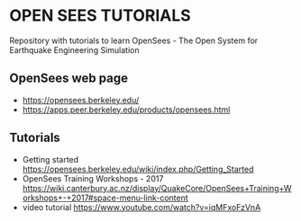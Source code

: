 # OPEN SEES TUTORIALS

Repository with tutorials to learn OpenSees - The Open System for Earthquake Engineering Simulation

## OpenSees web page
- https://opensees.berkeley.edu/
- https://apps.peer.berkeley.edu/products/opensees.html

## Tutorials
- Getting started https://opensees.berkeley.edu/wiki/index.php/Getting_Started
- OpenSees Training Workshops - 2017 https://wiki.canterbury.ac.nz/display/QuakeCore/OpenSees+Training+Workshops+-+2017#space-menu-link-content
- video tutorial https://www.youtube.com/watch?v=iqMFxoFzVnA

